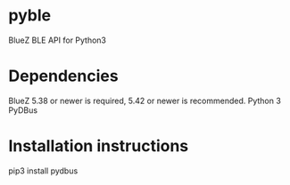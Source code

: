 # pyble
BlueZ BLE API for Python3

# Dependencies
BlueZ 5.38 or newer is required, 5.42 or newer is recommended. 
Python 3
PyDBus

# Installation instructions
pip3 install pydbus
